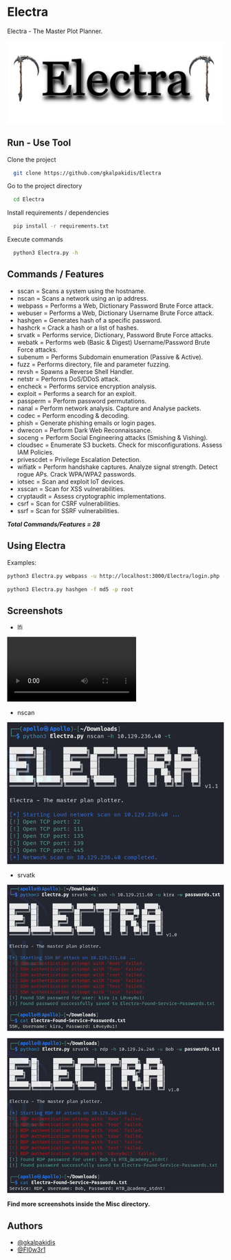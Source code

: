 
# Electra

Electra - The Master Plot Planner.


![](https://raw.githubusercontent.com/gkalpakidis/Electra/refs/heads/main/Misc/electra-logo.png)

## Run - Use Tool

Clone the project

```bash
  git clone https://github.com/gkalpakidis/Electra
```

Go to the project directory

```bash
  cd Electra
```

Install requirements / dependencies

```bash
  pip install -r requirements.txt
```

Execute commands

```bash
  python3 Electra.py -h
```


## Commands / Features

- sscan = Scans a system using the hostname.
- nscan = Scans a network using an ip address.
- webpass = Performs a Web, Dictionary Password Brute Force attack.
- webuser = Performs a Web, Dictionary Username Brute Force attack.
- hashgen = Generates hash of a specific password.
- hashcrk = Crack a hash or a list of hashes.
- srvatk = Performs service, Dictionary, Password Brute Force attacks.
- webatk = Performs web (Basic & Digest) Username/Password Brute Force attacks.
- subenum = Performs Subdomain enumeration (Passive & Active).
- fuzz = Performs directory, file and parameter fuzzing.
- revsh = Spawns a Reverse Shell Handler.
- netstr = Performs DoS/DDoS attack.
- encheck = Performs service encryption analysis.
- exploit = Performs a search for an exploit.
- passperm = Perform password permutations.
- nanal = Perform network analysis. Capture and Analyse packets.
- codec = Perform encoding & decoding.
- phish = Generate phishing emails or login pages.
- dwrecon = Perform Dark Web Reconnaissance.
- soceng = Perform Social Engineering attacks (Smishing & Vishing).
- cloudsec = Enumerate S3 buckets. Check for misconfigurations. Assess IAM Policies.
- privescdet = Privilege Escalation Detection.
- wifiatk = Perform handshake captures. Analyze signal strength. Detect rogue APs. Crack WPA/WPA2 passwords.
- iotsec = Scan and exploit IoT devices.
- xsscan = Scan for XSS vulnerabilities.
- cryptaudit = Assess cryptographic implementations.
- csrf = Scan for CSRF vulnerabilities.
- ssrf = Scan for SSRF vulnerabilities.

**_Total Commands/Features = 28_**

## Using Electra

Examples:

```bash
python3 Electra.py webpass -u http://localhost:3000/Electra/login.php -U george -w ./passwords.txt
```
```bash
python3 Electra.py hashgen -f md5 -p root
```
## Screenshots

- lfi

![lfi](https://raw.githubusercontent.com/gkalpakidis/Electra/refs/heads/main/Misc/Electra-LFI.mp4)

- nscan

![nscan](https://raw.githubusercontent.com/gkalpakidis/Electra/refs/heads/main/Misc/nscan.png)

- srvatk

![srvatk](https://raw.githubusercontent.com/gkalpakidis/Electra/refs/heads/main/Misc/srvatk-1.png)

![srvatk](https://raw.githubusercontent.com/gkalpakidis/Electra/refs/heads/main/Misc/srvatk-2.png)

**Find more screenshots inside the Misc directory.**

## Authors

- [@gkalpakidis](https://github.com/gkalpakidis)
- [@Fl0w3r1](https://github.com/Fl0w3r1)
